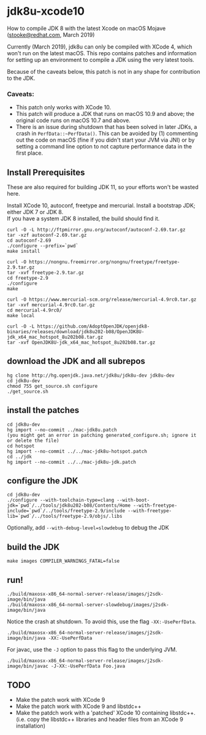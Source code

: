 # jdk8u-xcode10

How to compile JDK 8 with the latest Xcode on macOS Mojave
(stooke@redhat.com, March 2019)

Currently (March 2019), jdk8u can only be compiled with XCode 4, which won't run on the latest macOS.
This repo contains patches and information for setting up an environment to compile a JDK using the very latest tools.

Because of the caveats below, this patch is not in any shape for contribution to the JDK.

### Caveats:
- This patch only works with XCode 10.
- This patch will produce a JDK that runs on macOS 10.9 and above; the original code runs on macOS 10.7 and above.
- There is an issue during shutdown that has been solved in later JDKs, a crash in `PerfData::~PerfData()`.
This can be avoided by (1) commenting out the code on macOS (fine if you didn't start your JVM via JNI)
or by setting a command line option to not capture performance data in the first place.

## Install Prerequisites

These are also required for building JDK 11, so your efforts won't be wasted here.

Install XCode 10, autoconf, freetype and mercurial.
Install a bootstrap JDK; either JDK 7 or JDK 8.  
If you have a system JDK 8 installed, the build should find it.

```
curl -O -L http://ftpmirror.gnu.org/autoconf/autoconf-2.69.tar.gz
tar -xzf autoconf-2.69.tar.gz
cd autoconf-2.69
./configure --prefix=`pwd`
make install

curl -O https://nongnu.freemirror.org/nongnu/freetype/freetype-2.9.tar.gz
tar -xvf freetype-2.9.tar.gz
cd freetype-2.9
./configure
make

curl -O https://www.mercurial-scm.org/release/mercurial-4.9rc0.tar.gz
tar -xvf mercurial-4.9rc0.tar.gz
cd mercurial-4.9rc0/
make local

curl -O -L https://github.com/AdoptOpenJDK/openjdk8-binaries/releases/download/jdk8u202-b08/OpenJDK8U-jdk_x64_mac_hotspot_8u202b08.tar.gz
tar -xvf OpenJDK8U-jdk_x64_mac_hotspot_8u202b08.tar.gz
```

## download the JDK and all subrepos

```
hg clone http://hg.openjdk.java.net/jdk8u/jdk8u-dev jdk8u-dev
cd jdk8u-dev
chmod 755 get_source.sh configure
./get_source.sh
```

## install the patches

```
cd jdk8u-dev
hg import --no-commit ../mac-jdk8u.patch
(you might get an error in patching generated_configure.sh; ignore it or delete the file)
cd hotspot
hg import --no-commit ../../mac-jdk8u-hotspot.patch
cd ../jdk
hg import --no-commit ../../mac-jdk8u-jdk.patch
```

## configure the JDK

```
cd jdk8u-dev
./configure --with-toolchain-type=clang --with-boot-jdk=`pwd`/../tools/jdk8u202-b08/Contents/Home --with-freetype-include=`pwd`/../tools/freetype-2.9/include --with-freetype-lib=`pwd`/../tools/freetype-2.9/objs/.libs
```
Optionally, add `--with-debug-level=slowdebug` to debug the JDK

## build the JDK

```
make images COMPILER_WARNINGS_FATAL=false
```

## run!

```
./build/maxosx-x86_64-normal-server-release/images/j2sdk-image/bin/java
./build/maxosx-x86_64-normal-server-slowdebug/images/j2sdk-image/bin/java
```

Notice the crash at shutdown.  To avoid this, use the flag `-XX:-UsePerfData`.
```
./build/maxosx-x86_64-normal-server-release/images/j2sdk-image/bin/java -XX:-UsePerfData
```

For javac, use the `-J` option to pass this flag to the underlying JVM.
```
./build/maxosx-x86_64-normal-server-release/images/j2sdk-image/bin/javac -J-XX:-UsePerfData Foo.java
```

## TODO

- Make the patch work with XCode 9
- Make the patch work with XCode 9 and libstdc++
- Make the patdch work with a 'patched' XCode 10 containing libstdc++.  (i.e. copy the libstdc++ libraries and header files from an XCode 9 installation)
